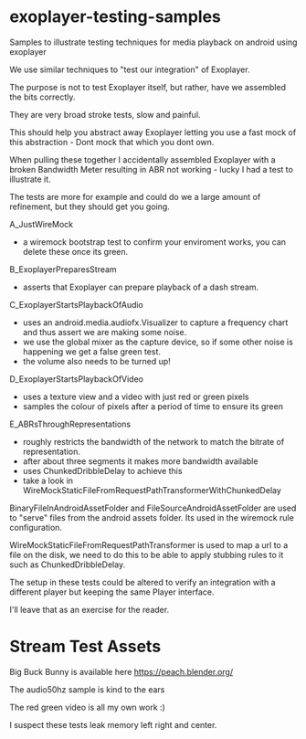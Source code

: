 # exoplayer-testing-samples

Samples to illustrate testing techniques for media playback on android using exoplayer

We use similar techniques to "test our integration" of Exoplayer.

The purpose is not to test Exoplayer itself, but rather, have we assembled the bits correctly.

They are very broad stroke tests, slow and painful.

This should help you abstract away Exoplayer letting you use a fast mock of this abstraction - Dont mock that which you dont own.

When pulling these together I accidentally assembled Exoplayer with a broken Bandwidth Meter resulting in ABR not working - lucky I had a test to illustrate it.

The tests are more for example and could do we a large amount of refinement, but they should get you going.

A_JustWireMock
 - a wiremock bootstrap test to confirm your enviroment works, you can delete these once its green.

B_ExoplayerPreparesStream
 - asserts that Exoplayer can prepare playback of a dash stream.

C_ExoplayerStartsPlaybackOfAudio
 - uses an android.media.audiofx.Visualizer to capture a frequency chart and thus assert we are making some noise.
 - we use the global mixer as the capture device, so if some other noise is happening we get a false green test.
 - the volume also needs to be turned up!

D_ExoplayerStartsPlaybackOfVideo
 - uses a texture view and a video with just red or green pixels
 - samples the colour of pixels after a period of time to ensure its green

E_ABRsThroughRepresentations
 - roughly restricts the bandwidth of the network to match the bitrate of representation.
 - after about three segments it makes more bandwidth available
 - uses ChunkedDribbleDelay to achieve this
 - take a look in WireMockStaticFileFromRequestPathTransformerWithChunkedDelay


BinaryFileInAndroidAssetFolder and FileSourceAndroidAssetFolder are used to "serve" files from the android assets folder.
Its used in the wiremock rule configuration.

WireMockStaticFileFromRequestPathTransformer is used to map a url to a file on the disk, we need to do this to be able to apply stubbing rules to it such as ChunkedDribbleDelay.





The setup in these tests could be altered to verify an integration with a different player but keeping the same Player interface.

I'll leave that as an exercise for the reader.


# Stream Test Assets

Big Buck Bunny is available here https://peach.blender.org/

The audio50hz sample is kind to the ears

The red green video is all my own work :)


I suspect these tests leak memory left right and center.